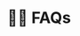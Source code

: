---
title: 🙋‍♂️ FAQs
excerpt: ''
deprecated: false
hidden: false
link:
  new_tab: true
  url: >-
    https://support.coingecko.com/hc/en-us/categories/4538696187673-CoinGecko-API
metadata:
  title: ''
  description: ''
  robots: index
next:
  description: ''
---